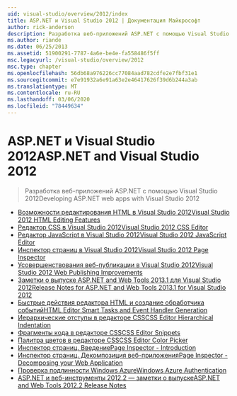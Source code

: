 ```yaml
---
uid: visual-studio/overview/2012/index
title: ASP.NET и Visual Studio 2012 | Документация Майкрософт
author: rick-anderson
description: Разработка веб-приложений ASP.NET с помощью Visual Studio 2012
ms.author: riande
ms.date: 06/25/2013
ms.assetid: 51900291-7787-4a6e-be4e-fa558486f5ff
msc.legacyurl: /visual-studio/overview/2012
msc.type: chapter
ms.openlocfilehash: 56db68a976226cc77084aad782cdfe2e7fbf31e1
ms.sourcegitcommit: e7e91932a6e91a63e2e46417626f39d6b244a3ab
ms.translationtype: MT
ms.contentlocale: ru-RU
ms.lasthandoff: 03/06/2020
ms.locfileid: "78449634"
---
```

# <a name="aspnet-and-visual-studio-2012"></a><span data-ttu-id="9913d-103">ASP.NET и Visual Studio 2012</span><span class="sxs-lookup"><span data-stu-id="9913d-103">ASP.NET and Visual Studio 2012</span></span>

> <span data-ttu-id="9913d-104">Разработка веб-приложений ASP.NET с помощью Visual Studio 2012</span><span class="sxs-lookup"><span data-stu-id="9913d-104">Developing ASP.NET web apps with Visual Studio 2012</span></span>

- [<span data-ttu-id="9913d-105">Возможности редактирования HTML в Visual Studio 2012</span><span class="sxs-lookup"><span data-stu-id="9913d-105">Visual Studio 2012 HTML Editing Features</span></span>](visual-studio-2012-html-editing-features.md)
- [<span data-ttu-id="9913d-106">Редактор CSS в Visual Studio 2012</span><span class="sxs-lookup"><span data-stu-id="9913d-106">Visual Studio 2012 CSS Editor</span></span>](visual-studio-2012-css-editor.md)
- [<span data-ttu-id="9913d-107">Редактор JavaScript в Visual Studio 2012</span><span class="sxs-lookup"><span data-stu-id="9913d-107">Visual Studio 2012 JavaScript Editor</span></span>](visual-studio-2012-javascript-editor.md)
- [<span data-ttu-id="9913d-108">Инспектор страниц в Visual Studio 2012</span><span class="sxs-lookup"><span data-stu-id="9913d-108">Visual Studio 2012 Page Inspector</span></span>](visual-studio-2012-page-inspector.md)
- [<span data-ttu-id="9913d-109">Усовершенствования веб-публикации в Visual Studio 2012</span><span class="sxs-lookup"><span data-stu-id="9913d-109">Visual Studio 2012 Web Publishing Improvements</span></span>](visual-studio-2012-web-publishing-improvements.md)
- [<span data-ttu-id="9913d-110">Заметки о выпуске ASP.NET and Web Tools 2013.1 для Visual Studio 2012</span><span class="sxs-lookup"><span data-stu-id="9913d-110">Release Notes for ASP.NET and Web Tools 2013.1 for Visual Studio 2012</span></span>](aspnet-and-web-tools-20131-for-visual-studio-2012.md)
- [<span data-ttu-id="9913d-111">Быстрые действия редактора HTML и создание обработчика событий</span><span class="sxs-lookup"><span data-stu-id="9913d-111">HTML Editor Smart Tasks and Event Handler Generation</span></span>](visual-studio-vnext-videos-html-editor-smart-tasks-and-event-handler-generation.md)
- [<span data-ttu-id="9913d-112">Иерархические отступы в редакторе CSS</span><span class="sxs-lookup"><span data-stu-id="9913d-112">CSS Editor Hierarchical Indentation</span></span>](visual-studio-vnext-videos-css-editor-hierarchical-indentation.md)
- [<span data-ttu-id="9913d-113">Фрагменты кода в редакторе CSS</span><span class="sxs-lookup"><span data-stu-id="9913d-113">CSS Editor Snippets</span></span>](visual-studio-vnext-videos-css-editor-snippets.md)
- [<span data-ttu-id="9913d-114">Палитра цветов в редакторе CSS</span><span class="sxs-lookup"><span data-stu-id="9913d-114">CSS Editor Color Picker</span></span>](visual-studio-vnext-videos-css-editor-color-picker.md)
- [<span data-ttu-id="9913d-115">Инспектор страниц. Введение</span><span class="sxs-lookup"><span data-stu-id="9913d-115">Page Inspector - Introduction</span></span>](visual-studio-vnext-videos-page-inspector-introduction.md)
- [<span data-ttu-id="9913d-116">Инспектор страниц. Декомпозиция веб-приложения</span><span class="sxs-lookup"><span data-stu-id="9913d-116">Page Inspector - Decomposing your Web Application</span></span>](visual-studio-vnext-videos-page-inspector-decomposing-your-web-application.md)
- [<span data-ttu-id="9913d-117">Проверка подлинности Windows Azure</span><span class="sxs-lookup"><span data-stu-id="9913d-117">Windows Azure Authentication</span></span>](windows-azure-authentication.md)
- [<span data-ttu-id="9913d-118">ASP.NET и веб-инструменты 2012.2 — заметки о выпуске</span><span class="sxs-lookup"><span data-stu-id="9913d-118">ASP.NET and Web Tools 2012.2 Release Notes</span></span>](aspnet-and-web-tools-20122-release-notes-rtw.md)
